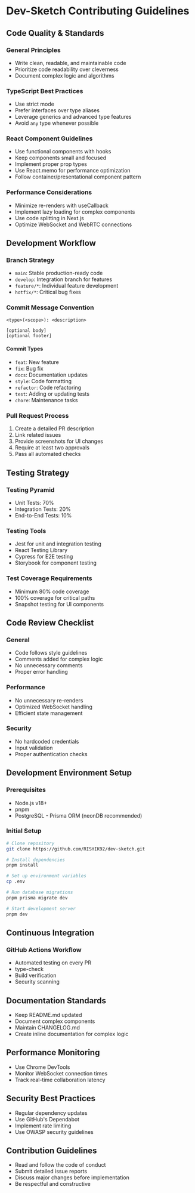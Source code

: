 # Dev-Sketch Contributing Guidelines

## Code Quality & Standards

### General Principles
- Write clean, readable, and maintainable code
- Prioritize code readability over cleverness
- Document complex logic and algorithms

### TypeScript Best Practices
- Use strict mode
- Prefer interfaces over type aliases
- Leverage generics and advanced type features
- Avoid `any` type whenever possible

### React Component Guidelines
- Use functional components with hooks
- Keep components small and focused
- Implement proper prop types
- Use React.memo for performance optimization
- Follow container/presentational component pattern

### Performance Considerations
- Minimize re-renders with useCallback
- Implement lazy loading for complex components
- Use code splitting in Next.js
- Optimize WebSocket and WebRTC connections

## Development Workflow

### Branch Strategy
- `main`: Stable production-ready code
- `develop`: Integration branch for features
- `feature/*`: Individual feature development
- `hotfix/*`: Critical bug fixes

### Commit Message Convention
```
<type>(<scope>): <description>

[optional body]
[optional footer]
```

#### Commit Types
- `feat`: New feature
- `fix`: Bug fix
- `docs`: Documentation updates
- `style`: Code formatting
- `refactor`: Code refactoring
- `test`: Adding or updating tests
- `chore`: Maintenance tasks

### Pull Request Process
1. Create a detailed PR description
2. Link related issues
3. Provide screenshots for UI changes
4. Require at least two approvals
5. Pass all automated checks

## Testing Strategy

### Testing Pyramid
- Unit Tests: 70%
- Integration Tests: 20%
- End-to-End Tests: 10%

### Testing Tools
- Jest for unit and integration testing
- React Testing Library
- Cypress for E2E testing
- Storybook for component testing

### Test Coverage Requirements
- Minimum 80% code coverage
- 100% coverage for critical paths
- Snapshot testing for UI components

## Code Review Checklist

### General
- Code follows style guidelines
- Comments added for complex logic
- No unnecessary comments
- Proper error handling

### Performance
- No unnecessary re-renders
- Optimized WebSocket handling
- Efficient state management

### Security
- No hardcoded credentials
- Input validation
- Proper authentication checks

## Development Environment Setup

### Prerequisites
- Node.js v18+
- pnpm
- PostgreSQL - Prisma ORM (neonDB recommended)

### Initial Setup
```bash
# Clone repository
git clone https://github.com/RISHIK92/dev-sketch.git

# Install dependencies
pnpm install

# Set up environment variables
cp .env

# Run database migrations
pnpm prisma migrate dev

# Start development server
pnpm dev
```

## Continuous Integration

### GitHub Actions Workflow
- Automated testing on every PR
- type-check
- Build verification
- Security scanning

## Documentation Standards
- Keep README.md updated
- Document complex components
- Maintain CHANGELOG.md
- Create inline documentation for complex logic

## Performance Monitoring
- Use Chrome DevTools
- Monitor WebSocket connection times
- Track real-time collaboration latency

## Security Best Practices
- Regular dependency updates
- Use GitHub's Dependabot
- Implement rate limiting
- Use OWASP security guidelines

## Contribution Guidelines
- Read and follow the code of conduct
- Submit detailed issue reports
- Discuss major changes before implementation
- Be respectful and constructive
